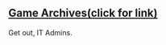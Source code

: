 ## [Game Archives(click for link)](https://sites.google.com/view/game-archives/1jxytb-jawgbmueofz3goybdvxruvgib3zp1ahgcfvhus8zr5nxxmkyt7sgd1oyhd3-i0d5bfjj)
Get out, IT Admins.
